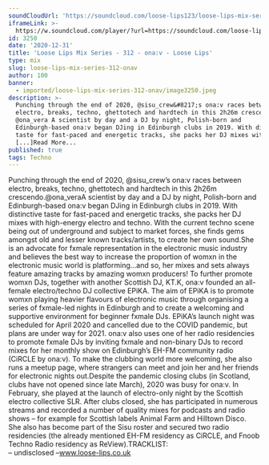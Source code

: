 ```yaml
---
soundCloudUrl: 'https://soundcloud.com/loose-lips123/loose-lips-mix-series-312-onav'
iframeLink: >-
  https://w.soundcloud.com/player/?url=https://soundcloud.com/loose-lips123/loose-lips-mix-series-312-onav&color=00aabb&auto_play=false&hide_related=false&show_comments=true&show_user=true&show_reposts=false
id: 3250
date: '2020-12-31'
title: 'Loose Lips Mix Series - 312 - ona:v - Loose Lips'
type: mix
slug: loose-lips-mix-series-312-onav
author: 100
banner:
  - imported/loose-lips-mix-series-312-onav/image3250.jpeg
description: >-
  Punching through the end of 2020, @sisu_crew&#8217;s ona:v races between
  electro, breaks, techno, ghettotech and hardtech in this 2h26m crescendo.
  @ona_vera A scientist by day and a DJ by night, Polish-born and
  Edinburgh-based ona:v began DJing in Edinburgh clubs in 2019. With distinctive
  taste for fast-paced and energetic tracks, she packs her DJ mixes with
  [...]Read More...
published: true
tags: Techno
---
```

Punching through the end of 2020, @sisu\_crew’s ona:v races between electro, breaks, techno, ghettotech and hardtech in this 2h26m crescendo.@ona\_veraA scientist by day and a DJ by night, Polish-born and Edinburgh-based ona:v began DJing in Edinburgh clubs in 2019. With distinctive taste for fast-paced and energetic tracks, she packs her DJ mixes with high-energy electro and techno. With the current techno scene being out of underground and subject to market forces, she finds gems amongst old and lesser known tracks/artists, to create her own sound.She is an advocate for fxmale representation in the electronic music industry and believes the best way to increase the proportion of womxn in the electronic music world is platforming…and so, her mixes and sets always feature amazing tracks by amazing womxn producers! To further promote womxn DJs, together with another Scottish DJ, KT.K, ona:v founded an all-female electro/techno DJ collective EPiKA. The aim of EPiKA is to promote womxn playing heavier flavours of electronic music through organising a series of fxmale-led nights in Edinburgh and to create a welcoming and supportive environment for beginner fxmale DJs. EPiKA’s launch night was scheduled for April 2020 and cancelled due to the COVID pandemic, but plans are under way for 2021. ona:v also uses one of her radio residencies to promote fxmale DJs by inviting fxmale and non-binary DJs to record mixes for her monthly show on Edinburgh’s EH-FM community radio (CiRCLE by ona:v). To make the clubbing world more welcoming, she also runs a meetup page, where strangers can meet and join her and her friends for electronic nights out.Despite the pandemic closing clubs (in Scotland, clubs have not opened since late March), 2020 was busy for ona:v. In February, she played at the launch of electro-only night by the Scottish electro collective SLR. After clubs closed, she has participated in numerous streams and recorded a number of quality mixes for podcasts and radio shows – for example for Scottish labels Animal Farm and Hilltown Disco. She also has become part of the Sisu roster and secured two radio residencies (the already mentioned EH-FM residency as CiRCLE, and Fnoob Techno Radio residency as ReView).TRACKLIST:  
– undisclosed –www.loose-lips.co.uk